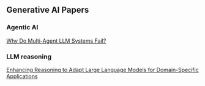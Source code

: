 ## Generative AI Papers 

### Agentic AI 

[Why Do Multi-Agent LLM Systems Fail?](https://arxiv.org/pdf/2503.13657) 


### LLM reasoning

[Enhancing Reasoning to Adapt Large Language Models for Domain-Specific Applications](https://arxiv.org/pdf/2502.04384)


